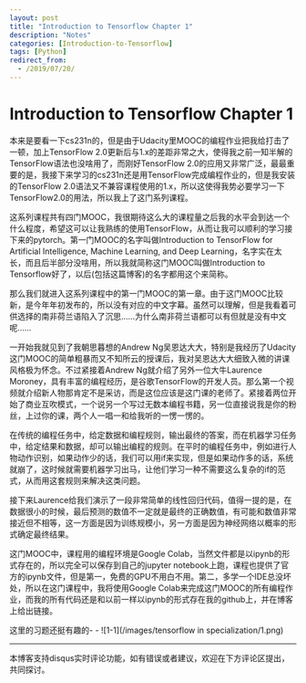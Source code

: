 ```yaml
---
layout: post
title: "Introduction to Tensorflow Chapter 1"
description: "Notes"
categories: [Introduction-to-Tensorflow]
tags: [Python]
redirect_from:
  - /2019/07/20/
---
```


# Introduction to Tensorflow Chapter 1  

本来是要看一下cs231n的，但是由于Udacity里MOOC的编程作业把我给打击了一顿，加上TensorFlow 2.0更新后与1.x的差距非常之大，使得我之前一知半解的TensorFlow语法也没啥用了，而刚好TensorFlow 2.0的应用又非常广泛，最最重要的是，我接下来学习的cs231n还是用TensorFlow完成编程作业的，但是我安装的TensorFlow 2.0语法又不兼容课程使用的1.x，所以这使得我势必要学习一下TensorFlow2.0的用法，所以我上了这门系列课程。  

这系列课程共有四门MOOC，我很期待这么大的课程量之后我的水平会到达一个什么程度，希望这可以让我熟练的使用TensorFlow，从而让我可以顺利的学习接下来的pytorch。第一门MOOC的名字叫做Introduction to TensorFlow for Artificial Intelligence, Machine Learning, and Deep Learning，名字实在太长，而且后半部分没啥用，所以我就简称这门MOOC叫做Introduction to Tensorflow好了，以后(包括这篇博客)的名字都用这个来简称。  

那么我们就进入这系列课程中的第一门MOOC的第一章。由于这门MOOC比较新，是今年年初发布的，所以没有对应的中文字幕。虽然可以理解，但是我看着可供选择的南非荷兰语陷入了沉思……为什么南非荷兰语都可以有但就是没有中文呢……  

一开始我就见到了我朝思暮想的Andrew Ng吴恩达大大，特别是我经历了Udacity这门MOOC的简单粗暴而又不知所云的授课后，我对吴恩达大大细致入微的讲课风格极为怀念。不过紧接着Andrew Ng就介绍了另外一位大牛Laurence Moroney，具有丰富的编程经历，是谷歌TensorFlow的开发人员。那么第一个视频就介绍新人物那肯定不是采访，而是这位应该是这门课的老师了。紧接着两位开始了商业互吹模式，一个说另一个写过无数本编程书籍，另一位直接说我是你的粉丝，上过你的课，两个人一唱一和给我听的一愣一愣的。  

在传统的编程任务中，给定数据和编程规则，输出最终的答案，而在机器学习任务中，给定结果和数据，却可以输出编程的规则。在平时的编程任务中，例如进行人物动作识别，如果动作少的话，我们可以用if来实现，但是如果动作多的话，系统就崩了，这时候就需要机器学习出马，让他们学习一种不需要这么复杂的if的范式，从而用这套规则来解决这类问题。  

接下来Laurence给我们演示了一段非常简单的线性回归代码，值得一提的是，在数据很小的时候，最后预测的数值不一定就是最终的正确数值，有可能和数值非常接近但不相等，这一方面是因为训练规模小，另一方面是因为神经网络以概率的形式确定最终结果。  

这门MOOC中，课程用的编程环境是Google Colab，当然文件都是以ipynb的形式存在的，所以完全可以保存到自己的jupyter notebook上跑，课程也提供了官方的ipynb文件，但是第一，免费的GPU不用白不用。第二，多学一个IDE总没坏处，所以在这门课程中，我将使用Google Colab来完成这门MOOC的所有编程作业，而我的所有代码还是和以前一样以ipynb的形式存在我的github上，并在博客上给出链接。  

这里的习题还挺有趣的- - ![1-1](/images/tensorflow in specialization/1.png)  

---
本博客支持disqus实时评论功能，如有错误或者建议，欢迎在下方评论区提出，共同探讨。  
